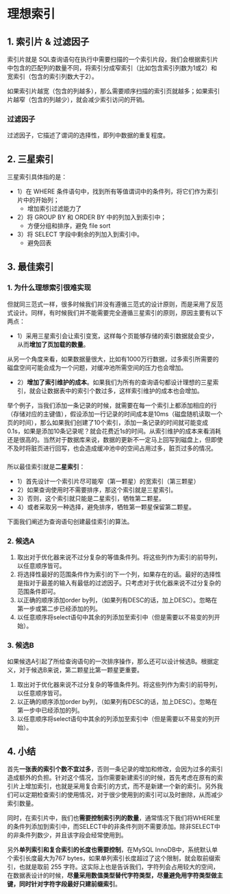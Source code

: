 # 理想索引

## 1. 索引片 & 过滤因子

索引片就是 SQL查询语句在执行中需要扫描的一个索引片段，我们会根据索引片中包含的匹配列的数量不同，将索引分成窄索引（比如包含索引列数为1或2）和宽索引（包含的索引列数大于2）。

如果索引片越宽（包含的列越多），那么需要顺序扫描的索引页就越多；如果索引片越窄（包含的列越少），就会减少索引访问的开销。

### 过滤因子

过滤因子，它描述了谓词的选择性，即列中数据的重复程度。



## 2. 三星索引

三星索引具体指的是：

* 1）在 WHERE 条件语句中，找到所有等值谓词中的条件列，将它们作为索引片中的开始列；
  * 增加索引过滤能力了
* 2）将 GROUP BY 和 ORDER BY 中的列加入到索引中；
  * 方便分组和排序，避免 file sort
* 3）将 SELECT 字段中剩余的列加入到索引中。
  * 避免回表



## 3. 最佳索引

### 1. 为什么理想索引很难实现

但就同三范式一样，很多时候我们并没有遵循三范式的设计原则，而是采用了反范式设计。同样，有时候我们并不能需要完全遵循三星索引的原则，原因主要有以下两点：

* 1）采用三星索引会让索引变宽，这样每个页能够存储的索引数据就会变少，从而**增加了页加载的数量**。

从另一个角度来看，如果数据量很大，比如有1000万行数据，过多索引所需要的磁盘空间可能会成为一个问题，对缓冲池所需空间的压力也会增加。
* 2）**增加了索引维护的成本**。如果我们为所有的查询语句都设计理想的三星索引，就会让数据表中的索引个数过多，这样索引维护的成本也会增加。

举个例子，当我们添加一条记录的时候，就需要在每一个索引上都添加相应的行（存储对应的主键值），假设添加一行记录的时间成本是10ms（磁盘随机读取一个页的时间），那么如果我们创建了10个索引，添加一条记录的时间就可能变成0.1s，如果是添加10条记录呢？就会花费近1s的时间。从索引维护的成本来看消耗还是很高的。当然对于数据库来说，数据的更新不一定马上回写到磁盘上，但即使不及时将脏页进行回写，也会造成缓冲池中的空间占用过多，脏页过多的情况。

### 

所以最佳索引就是**二星索引**：

* 1）首先设计一个索引片尽可能窄（第一颗星）的宽索引（第三颗星）
* 2）如果查询使用时不需要排序，那这个索引就是三星索引。
* 3）否则，这个索引就只能是二星索引，牺牲第二颗星。
* 4）或者采取另一种选择，避免排序，牺牲第一颗星保留第二颗星。

下面我们阐述为查询语句创建最佳索引的算法。

### 2. 候选A

1. 取出对于优化器来说不过分复杂的等值条件列。将这些列作为索引的前导列，以任意顺序皆可。
2. 将选择性最好的范围条件作为索引的下一个列，如果存在的话。最好的选择性是指对于最差的输入有最低的过滤因子。只考虑对于优化器来说不过分复杂的范围条件即可。
3. 以正确的顺序添加order by列，（如果列有DESC的话，加上DESC）。忽略在第一步或第二步已经添加的列。
4. 以任意顺序将select语句中其余的列添加至索引中（但是需要以不易变的列开始）。

### 3. 候选B

  如果候选A引起了所给查询语句的一次排序操作，那么还可以设计候选B。根据定义，对于候选B来说，第二颗星比第一颗星更重要。

1. 取出对于优化器来说不过分复杂的等值条件列。将这些列作为索引的前导列，以任意顺序皆可。
2. 以正确的顺序添加order by列，（如果列有DESC的话，加上DESC）。忽略在第一步中已经添加的列。
3. 以任意顺序将select语句中其余的列添加至索引中（但是需要以不易变的列开始）。

## 4. 小结

首先**一张表的索引个数不宜过多**，否则一条记录的增加和修改，会因为过多的索引造成额外的负担。针对这个情况，当你需要新建索引的时候，首先考虑在原有的索引片上增加索引，也就是采用复合索引的方式，而不是新建一个新的索引。另外我们可以定期检查索引的使用情况，对于很少使用到的索引可以及时删除，从而减少索引数量。

同时，在索引片中，我们也**需要控制索引列的数量**，通常情况下我们将WHERE里的条件列添加到索引中，而SELECT中的非条件列则不需要添加。除非SELECT中的非条件列数少，并且该字段会经常使用到。

另外**单列索引和复合索引的长度也需要控制**，在MySQL InnoDB中，系统默认单个索引长度最大为767 bytes，如果单列索引长度超过了这个限制，就会取前缀索引，也就是取前 255 字符。这实际上也是告诉我们，字符列会占用较大的空间，在数据表设计的时候，**尽量采用数值类型替代字符类型，尽量避免用字符类型做主键，同时针对字符字段最好只建前缀索引**。
